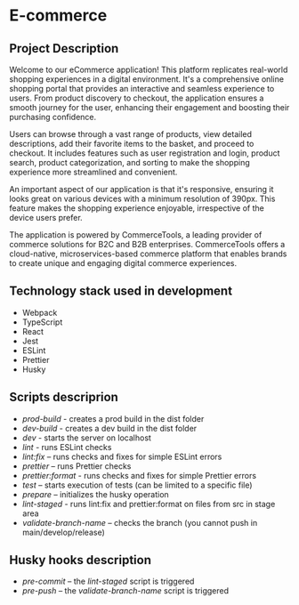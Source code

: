 # E-commerce

## Project Description

Welcome to our eCommerce application! This platform replicates real-world shopping experiences in a digital environment. It's a comprehensive online shopping portal that provides an interactive and seamless experience to users. From product discovery to checkout, the application ensures a smooth journey for the user, enhancing their engagement and boosting their purchasing confidence.

Users can browse through a vast range of products, view detailed descriptions, add their favorite items to the basket, and proceed to checkout. It includes features such as user registration and login, product search, product categorization, and sorting to make the shopping experience more streamlined and convenient.

An important aspect of our application is that it's responsive, ensuring it looks great on various devices with a minimum resolution of 390px. This feature makes the shopping experience enjoyable, irrespective of the device users prefer.

The application is powered by CommerceTools, a leading provider of commerce solutions for B2C and B2B enterprises. CommerceTools offers a cloud-native, microservices-based commerce platform that enables brands to create unique and engaging digital commerce experiences.

## Technology stack used in development

- Webpack
- TypeScript
- React
- Jest
- ESLint
- Prettier
- Husky

## Scripts descriprion

- _prod-build_ - creates a prod build in the dist folder
- _dev-build_ - creates a dev build in the dist folder
- _dev_ - starts the server on localhost
- _lint_ - runs ESLint checks
- _lint:fix_ – runs checks and fixes for simple ESLint errors
- _prettier_ – runs Prettier checks
- _prettier:format_ - runs checks and fixes for simple Prettier errors
- _test_ – starts execution of tests (can be limited to a specific file)
- _prepare_ – initializes the husky operation
- _lint-staged_ - runs lint:fix and prettier:format on files from src in stage area
- _validate-branch-name_ – checks the branch (you cannot push in main/develop/release)

## Husky hooks description

- _pre-commit_ – the _lint-staged_ script is triggered
- _pre-push_ – the _validate-branch-name_ script is triggered